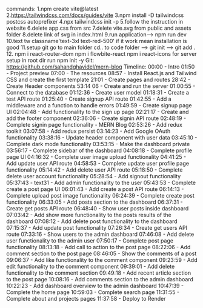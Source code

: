 commands:
1.npm create vite@latest
2.https://tailwindcss.com/docs/guides/vite
3.npm install -D tailwindcss postcss autoprefixer
4.npx tailwindcss init -p
5.follow the instruction in website 
6.delete app.css from src
7.delete vite.svg from public and assets folder 
8.delete link of svg in index.html
9.run application--> npm run dev
10.text tw classname'text-3xl text-red-500' if it work mean installation is good 
11.setup git go to main folder cd.. to code folder --> git init --> git add . 
12. npm i react-router-dom
npm i flowbite-react
npm i react-icons
for server setup in root dir run npm init -y
Git:
https://github.com/sahandghavidel/mern-blog
Timeline:
00:00 - Intro
01:50 - Project preview
07:00 - The resources
08:57 - Install React.js and Tailwind CSS and  create the first template
21:01 - Create pages and routes
28:42 - Create Header components
53:14 06 - Create and run the server
01:00:55 - Connect to the database
01:12:36 - Create user model
01:18:31 - Create a test API route
01:25:40 - Create signup API route
01:42:55 - Add a middleware and a function to handle errors
01:49:59 - Create signup page UI
02:04:48 -  Add functionality to the sign up page
02:21:17 - Create and add the footer component
02:36:06 - Create signin API route
02:48:19 - Complete signin page functionality - MERN Blog
02:53:26 - Add redux toolkit
03:07:58 - Add redux persist
03:14:23 - Add Google OAuth functionality
03:38:16 - Update header component with user data
03:45:10 - Complete dark mode functionality
03:53:15 - Make the dashboard private
03:56:17 - Complete sidebar of the dashboard
04:08:18 - Complete profile page UI
04:16:32 - Complete user image upload functionality
04:41:25 - Add update user API route
04:58:53 - Complete update user profile page functionality
05:14:42 - Add delete user API route
05:18:50 - Complete delete user account functionality
05:28:54 - Add signout functionality
05:37:43 - text31 - Add admin functionality to the user
05:43:53 - Complete create a post page UI
06:01:43 - Add create a post API route
06:14:13 - Complete upload post image functionality
06:24:39 - Complete create post functionality
06:33:05 - Add posts section to the dashboard
06:37:31 - Create get posts API route
06:48:40 - Show user posts inside dashboard
07:03:42 - Add show more functionality to the posts results of the dashboard
07:08:12 - Add delete post functionality to the dashboard
07:15:37 - Add update post functionality
07:26:34 - Create get users API route
07:33:16 - Show users to the admin dashboard
07:46:08 - Add delete user functionality to the admin user
07:50:17 - Complete post page functionality
08:13:18 - Add call to action to the post page
08:22:06 - Add comment section to the post page
08:46:05 - Show the comments of a post
09:06:37 - Add like functionality to the comment component
09:23:59 - Add edit functionality to the comment component
09:39:01 - Add delete functionality to the comment section
09:49:18 - Add recent article section to the post page
10:08:16 - Add comments section to the admin dashboard
10:22:23 - Add dashboard overview to the admin dashboard
10:47:39 - Complete the home page
10:59:03 - Complete search page
11:31:55 - Complete about and projects pages
11:37:58 - Deploy to Render